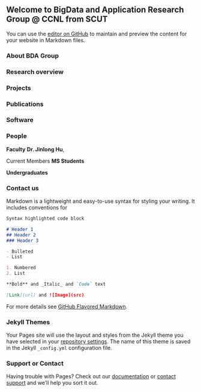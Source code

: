 ## Welcome to BigData and Application Research Group @ CCNL from SCUT

You can use the [editor on GitHub](https://github.com/largeapp/largeapp.github.io/edit/master/index.md) to maintain and preview the content for your website in Markdown files.


### About BDA Group

### Research overview

### Projects

### Publications

### Software

### People
**Faculty**
**Dr. Jinlong Hu**,

Current Members
**MS Students**

**Undergraduates**

### Contact us

Markdown is a lightweight and easy-to-use syntax for styling your writing. It includes conventions for

```markdown
Syntax highlighted code block

# Header 1
## Header 2
### Header 3

- Bulleted
- List

1. Numbered
2. List

**Bold** and _Italic_ and `Code` text

[Link](url) and ![Image](src)
```

For more details see [GitHub Flavored Markdown](https://guides.github.com/features/mastering-markdown/).

### Jekyll Themes

Your Pages site will use the layout and styles from the Jekyll theme you have selected in your [repository settings](https://github.com/largeapp/largeapp.github.io/settings). The name of this theme is saved in the Jekyll `_config.yml` configuration file.

### Support or Contact

Having trouble with Pages? Check out our [documentation](https://help.github.com/categories/github-pages-basics/) or [contact support](https://github.com/contact) and we’ll help you sort it out.
